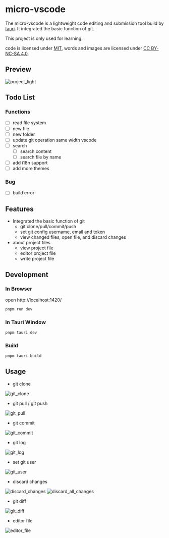 # micro-vscode

The micro-vscode is a lightweight code editing and submission tool build by [tauri](https://github.com/tauri-apps/tauri). It integrated the basic function of git.

This project is only used for learning.

code is licensed under [MIT](https://github.com/shellingfordly/micro-vscode/blob/main/LICENSE),
words and images are licensed under [CC BY-NC-SA 4.0](https://creativecommons.org/licenses/by-nc-sa/4.0/).

## Preview

![project_light](./public/readme/project_light.png)

## Todo List

### Functions

- [ ] read file system
- [ ] new file
- [ ] new folder
- [ ] update git operation same width vscode
- [ ] search
  - [ ] search content
  - [ ] search file by name
- [ ] add i18n support
- [ ] add more themes

### Bug

- [ ] build error

## Features

- Integrated the basic function of git
  - git clone/pull/commit/push
  - set git config username, email and token
  - view changed files, open file, and discard changes
- about project files
  - view project file
  - editor project file
  - write project file

## Development

### In Browser

open http://localhost:1420/

```bash
pnpm run dev
```

### In Tauri Window

```bash
pnpm tauri dev
```

### Build

```bash
pnpm tauri build
```

## Usage

- git clone

![git_clone](./public/readme/git_clone.png)

- git pull / git push

![git_pull](./public/readme/git_pull.png)

- git commit

![git_commit](./public/readme/git_commit.png)

- git log

![git_log](./public/readme/git_log.png)

- set git user

![git_user](./public/readme/git_user.png)

- discard changes

![discard_changes](./public/readme/discard_changes.png)
![discard_all_changes](./public/readme/discard_all_changes.png)

- git diff

![git_diff](./public/readme/git_diff.png)

- editor file

![editor_file](./public/readme/editor_file.png)
